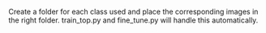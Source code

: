 Create a folder for each class used and place the corresponding images in the right folder.
train_top.py and fine_tune.py will handle this automatically.